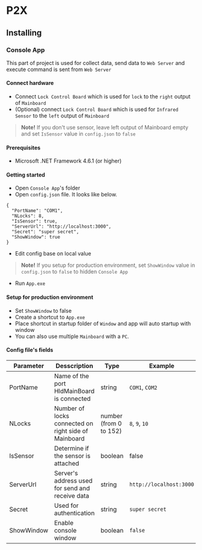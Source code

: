 # P2X

## Installing

### Console App
This part of project is used for collect data, send data to `Web Server` and execute command is sent from `Web Server`

#### Connect hardware
- Connect `Lock Control Board` which is used for `lock` to the `right` output of `Mainboard`
- (Optional) connect `Lock Control Board` which is used for `Infrared Sensor` to the `left` output of `Mainboard` 
> **Note!** If you don't use sensor, leave left output of Mainboard empty and set `IsSensor` value in `config.json` to `false`

#### Prerequisites
- Microsoft .NET Framework 4.6.1 (or higher)

#### Getting started
- Open `Console App`'s folder
- Open `config.json` file. It looks like below.
```
{
  "PortName": "COM1",
  "NLocks": 8,
  "IsSensor": true,
  "ServerUrl": "http://localhost:3000",
  "Secret": "super secret",
  "ShowWindow": true
}
```
- Edit config base on local value
> **Note!** If you setup for production environment, set `ShowWindow` value in `config.json` to `false` to hidden `Console App`
- Run `App.exe`

#### Setup for production environment
- Set `ShowWindow` to false
- Create a shortcut to `App.exe`
- Place shortcut in startup folder of `Window` and app will auto startup with window
- You can also use multiple `Mainboard` with a `PC`.

#### Config file's fields
| Parameter | Desscription | Type | Example
| --- | --- | --- | --- |
| PortName | Name of the port HldMainBoard is connected | string | `COM1`, `COM2` |
| NLocks | Number of locks connected on right side of Mainboard | number (from 0 to 152) | `8`, `9`, `10` | 
| IsSensor | Determine if the sensor is attached | boolean | false
| ServerUrl | Server's address used for send and receive data | string | `http://localhost:3000`
| Secret | Used for authentication | string | `super secret`
| ShowWindow | Enable console window | boolean | `false`